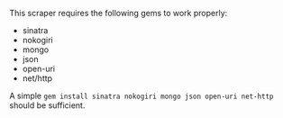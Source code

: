 This scraper requires the following gems to work properly:

- sinatra
- nokogiri
- mongo
- json
- open-uri
- net/http

A simple `gem install sinatra nokogiri mongo json open-uri net-http` should be sufficient.
